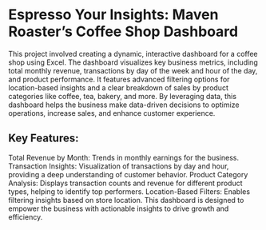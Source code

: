 # Espresso Your Insights: Maven Roaster’s Coffee Shop Dashboard


This project involved creating a dynamic, interactive dashboard for a coffee shop using Excel. The dashboard visualizes key business metrics, including total monthly revenue, transactions by day of the week and hour of the day, and product performance. It features advanced filtering options for location-based insights and a clear breakdown of sales by product categories like coffee, tea, bakery, and more. By leveraging data, this dashboard helps the business make data-driven decisions to optimize operations, increase sales, and enhance customer experience.

## Key Features:

Total Revenue by Month: Trends in monthly earnings for the business.
Transaction Insights: Visualization of transactions by day and hour, providing a deep understanding of customer behavior.
Product Category Analysis: Displays transaction counts and revenue for different product types, helping to identify top performers.
Location-Based Filters: Enables filtering insights based on store location.
This dashboard is designed to empower the business with actionable insights to drive growth and efficiency.
